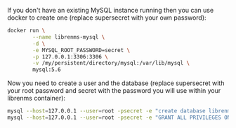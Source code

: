 If you don't have an existing MySQL instance running then you can use docker to create one (replace supersecret with your own password):

```bash
docker run \
        --name librenms-mysql \
        -d \
        -e MYSQL_ROOT_PASSWORD=secret \
        -p 127.0.0.1:3306:3306 \
        -v /my/persistent/directory/mysql:/var/lib/mysql \
        mysql:5.6
```

Now you need to create a user and the database (replace supersecret with your root password and secret with the password you will use within your librenms container):

```bash
mysql --host=127.0.0.1 --user=root -psecret -e "create database librenms;"
mysql --host=127.0.0.1 --user=root -psecret -e "GRANT ALL PRIVILEGES ON librenms.* TO 'librenms'@'%' IDENTIFIED BY 'secret';"
```
